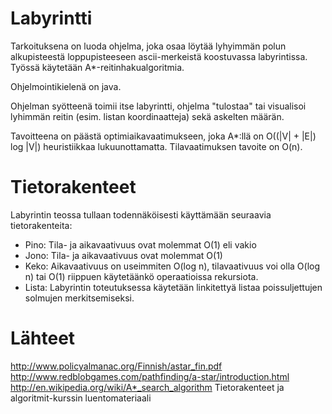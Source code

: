 # Labyrintti

Tarkoituksena on luoda ohjelma, joka osaa löytää lyhyimmän polun alkupisteestä loppupisteeseen ascii-merkeistä koostuvassa labyrintissa. Työssä käytetään A*-reitinhakualgoritmia.

Ohjelmointikielenä on java. 

Ohjelman syötteenä toimii itse labyrintti, ohjelma "tulostaa" tai visualisoi lyhimmän reitin (esim. listan koordinaatteja) sekä askelten määrän.

Tavoitteena on päästä optimiaikavaatimukseen, joka A*:llä on O((|V| + |E|) log |V|) heuristiikkaa lukuunottamatta. Tilavaatimuksen tavoite on O(n). 

# Tietorakenteet

Labyrintin teossa tullaan todennäköisesti käyttämään seuraavia tietorakenteita:

* Pino: Tila- ja aikavaativuus ovat molemmat O(1) eli vakio
* Jono: Tila- ja aikavaativuus ovat molemmat O(1)
* Keko: Aikavaativuus on useimmiten O(log n), tilavaativuus voi olla O(log n) tai O(1) riippuen käytetäänkö operaatioissa rekursiota.
* Lista: Labyrintin toteutuksessa käytetään linkitettyä listaa poissuljettujen solmujen merkitsemiseksi.


# Lähteet
http://www.policyalmanac.org/Finnish/astar_fin.pdf
http://www.redblobgames.com/pathfinding/a-star/introduction.html
http://en.wikipedia.org/wiki/A*_search_algorithm
Tietorakenteet ja algoritmit-kurssin luentomateriaali
